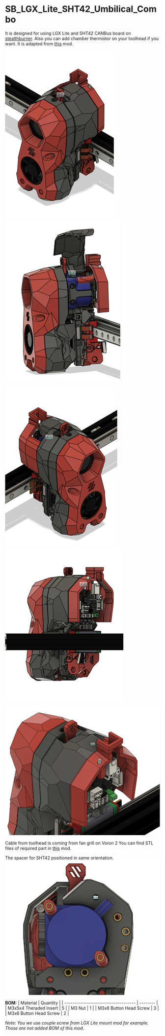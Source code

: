# SB_LGX_Lite_SHT42_Umbilical_Combo
 
 It is designed for using LGX Lite and SHT42 CANBus board on [stealthburner](https://github.com/VoronDesign/Voron-Stealthburner). Also you can add chamber thermistor on your toolhead if you want. 
 It is adapted from [this](https://github.com/Ramalama2/Voron-2-Mods/tree/main/SB_LGXlitePCB) mod.

 ![alt text](Images/gen_view.png)
 ![alt text](Images/naked.png)
 ![alt text](Images/gen_view_2.png)
 ![alt text](Images/back.png)
 ![alt text](Images/thermistor.png)

 Cable from toolhead is coming from fan grill on Voron 2 You can find STL files of required part in [this](https://github.com/zer0isdoing/Voron_Mods/tree/main/Voron_Trident/Mods/Umbilical_Mod) mod.
 
 The spacer for SHT42 positioned in same orientation.
 ![alt text](Images/spacer.png)
 
 **BOM:**
 | Material               				| Quantity |
 | ------------------------------------ | -------- |
 | M3x5x4 Theraded Insert  				|        5 |
 | M3 Nut				            	|        1 |
 | M3x8 Button Head Screw              	|        3 |
 | M3x6 Button Head Screw              	|        2 |
 
 *Note: You we use couple screw from LGX Lite mount mod for example. Those are not added BOM of this mod.*


